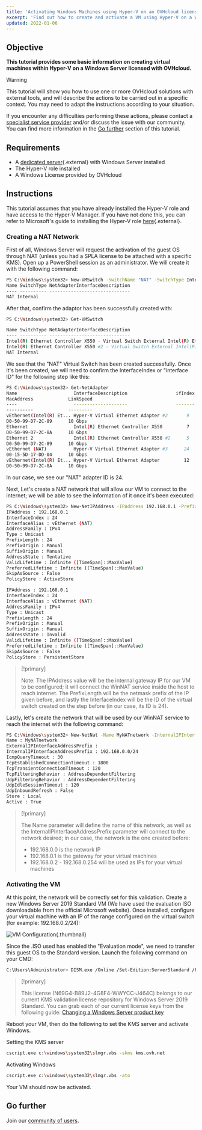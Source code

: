 ```yaml
---
title: 'Activating Windows Machines using Hyper-V on an OVHcloud licensed Windows Server'
excerpt: 'Find out how to create and activate a VM using Hyper-V on a Windows Server licensed by OVHcloud'
updated: 2022-01-06
---
```


## Objective

**This tutorial provides some basic information on creating virtual machines within Hyper-V on a Windows Server licensed with OVHcloud.**

> [!warning]
> This tutorial will show you how to use one or more OVHcloud solutions with external tools, and will describe the actions to be carried out in a specific context. You may need to adapt the instructions according to your situation.
>
> If you encounter any difficulties performing these actions, please contact a [specialist service provider](/links/partner) and/or discuss the issue with our community. You can find more information in the [Go further](#gofurther) section of this tutorial.
>

## Requirements

- A [dedicated server](https://www.ovhcloud.com/asia/bare-metal/){.external} with Windows Server installed
- The Hyper-V role installed
- A Windows License provided by OVHcloud

## Instructions

This tutorial assumes that you have already installed the Hyper-V role and have access to the Hyper-V Manager. If you have not done this, you can refer to Microsoft's guide to installing the Hyper-V role [here](https://docs.microsoft.com/en-us/windows-server/virtualization/hyper-v/get-started/install-the-hyper-v-role-on-windows-server){.external}.

### Creating a NAT Network

First of all, Windows Server will request the activation of the guest OS through NAT (unless you had a SPLA license to be attached with a specific KMS). Open up a PowerShell session as an administrator. We will create it with the following command:

```sh
PS C:\Windows\system32> New-VMSwitch -SwitchName "NAT" -SwitchType Internal
Name SwitchType NetAdapterInterfaceDescription
---- ---------- ------------------------------
NAT Internal
```

After that, confirm the adaptor has been successfully created with:

```sh
PS C:\Windows\system32> Get-VMSwitch

Name SwitchType NetAdapterInterfaceDescription
---- ---------- ------------------------------
Intel(R) Ethernet Controller X550 - Virtual Switch External Intel(R) Ethernet Controller X550
Intel(R) Ethernet Controller X550 #2 - Virtual Switch External Intel(R) Ethernet Controller X550 #2
NAT Internal
```

We see that the "NAT" Virtual Switch has been created successfully. Once it's been created, we will need to confirm the InterfaceIndex
or "interface ID" for the following step like this:

```sh
PS C:\Windows\system32> Get-NetAdapter
Name                     InterfaceDescription                  ifIndex Status
MacAddress             LinkSpeed
----                     --------------------                  ------- ------
----------             ---------
vEthernet(Intel(R) Et... Hyper-V Virtual Ethernet Adapter #2       9      Up 
D0-50-99-D7-2C-89      10 Gbps
Ethernet                 Intel(R) Ethernet Controller X550         7      Up 
D0-50-99-D7-2C-8A      10 Gbps
Ethernet 2               Intel(R) Ethernet Controller X550 #2      5      Up 
D0-50-99-D7-2C-89      10 Gbps
vEthernet (NAT)          Hyper-V Virtual Ethernet Adapter #3      24      Up 
00-15-5D-17-DD-04      10 Gbps
vEthernet(Intel(R) Et... Hyper-V Virtual Ethernet Adapter         12      Up 
D0-50-99-D7-2C-8A      10 Gbps
```

In our case, we see our "NAT" adapter ID is 24.

Next, Let's create a NAT network that will allow our VM to connect to the internet; we will be able to see the information of it once it's been executed:

```sh
PS C:\Windows\system32> New-NetIPAddress -IPAddress 192.168.0.1 -PrefixLength 24 -InterfaceIndex 24
IPAddress : 192.168.0.1
InterfaceIndex : 24
InterfaceAlias : vEthernet (NAT)
AddressFamily : IPv4
Type : Unicast
PrefixLength : 24
PrefixOrigin : Manual
SuffixOrigin : Manual
AddressState : Tentative
ValidLifetime : Infinite ([TimeSpan]::MaxValue)
PreferredLifetime : Infinite ([TimeSpan]::MaxValue)
SkipAsSource : False
PolicyStore : ActiveStore

IPAddress : 192.168.0.1
InterfaceIndex : 24
InterfaceAlias : vEthernet (NAT)
AddressFamily : IPv4
Type : Unicast
PrefixLength : 24
PrefixOrigin : Manual
SuffixOrigin : Manual
AddressState : Invalid
ValidLifetime : Infinite ([TimeSpan]::MaxValue)
PreferredLifetime : Infinite ([TimeSpan]::MaxValue)
SkipAsSource : False
PolicyStore : PersistentStore
```

> [!primary]
> 
> Note: The IPAddress value will be the internal gateway IP for our VM to be configured; it will connect the WinNAT service inside the host to
reach internet. The PrefixLength will be the netmask prefix of the IP given before, and lastly the InterfaceIndex will be the ID of the
virtual switch created on the step before (in our case, its ID is 24).
>

Lastly, let's create the network that will be used by our WinNAT service to reach the internet with the following command:

```sh
PS C:\Windows\system32> New-NetNat -Name MyNATnetwork -InternalIPInterfaceAddressPrefix 192.168.0.0/24
Name : MyNATnetwork
ExternalIPInterfaceAddressPrefix :
InternalIPInterfaceAddressPrefix : 192.168.0.0/24
IcmpQueryTimeout : 30
TcpEstablishedConnectionTimeout : 1800
TcpTransientConnectionTimeout : 120
TcpFilteringBehavior : AddressDependentFiltering
UdpFilteringBehavior : AddressDependentFiltering
UdpIdleSessionTimeout : 120
UdpInboundRefresh : False
Store : Local
Active : True
```

> [!primary]
> 
> The Name parameter will define the name of this network, as well as the InternalIPInterfaceAddressPrefix parameter will connect to the network desired; in our case, the network is the one created before:
>
> - 192.168.0.0 is the network IP
> - 192.168.0.1 is the gateway for your virtual machines
> - 192.168.0.2 - 192.168.0.254 will be used as IPs for your virtual machines
>

### Activating the VM

At this point, the network will be correctly set for this validation. Create a new Windows Server 2019 Standard VM (We have used the evaluation ISO downloadable from the official Microsoft website). Once installed, configure your virtual machine with an IP of the range configured on the virtual switch (for example: 192.168.0.2/24):

![VM Configuration](images/vm-conf.png){.thumbnail}

Since the .ISO used has enabled the "Evaluation mode", we need to transfer this guest OS to the Standard version. Launch the following
command on your CMD:

```sh
C:\Users\Administrator> DISM.exe /Online /Set-Edition:ServerStandard /ProductKey:N69G4-B89J2-4G8F4-WWYCCJ464C /AcceptEula
```

> [!primary]
> 
> This license (N69G4-B89J2-4G8F4-WWYCC-J464C) belongs to our current KMS validation license repository for Windows Server 2019 Standard. You can grab each of our current license keys from the following guide: [Changing a Windows Server product key](/pages/bare_metal_cloud/dedicated_servers/windows_key)
>

Reboot your VM, then do the following to set the KMS server and activate Windows.

Setting the KMS server

```sh
cscript.exe c:\windows\system32\slmgr.vbs -skms kms.ovh.net 
```

Activating Windows

```sh
cscript.exe c:\windows\system32\slmgr.vbs -ato
```

Your VM should now be activated.

## Go further

Join our [community of users](/links/community).
